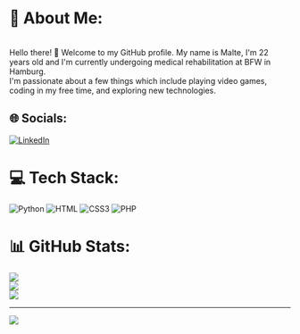 # 💫 About Me:
<br>Hello there! 👋 Welcome to my GitHub profile. My name is Malte, I'm 22 years old and I'm currently undergoing medical rehabilitation at BFW in Hamburg.<br>I'm passionate about a few things which include playing video games, coding in my free time, and exploring new technologies.


## 🌐 Socials:
[![LinkedIn](https://img.shields.io/badge/LinkedIn-%230077B5.svg?logo=linkedin&logoColor=white)](https://www.linkedin.com/in/malte-schulz-38a41a287/)

# 💻 Tech Stack:
![Python](https://img.shields.io/badge/python-3670A0?style=for-the-badge&logo=python&logoColor=ffdd54)
![HTML](https://img.shields.io/badge/HTML-239120?style=for-the-badge&logo=html5&logoColor=white)
![CSS3](https://img.shields.io/badge/CSS3-1572B6?style=for-the-badge&logo=css3&logoColor=white)
![PHP](https://img.shields.io/badge/PHP-777BB4?style=for-the-badge&logo=php&logoColor=white)
# 📊 GitHub Stats:
![](https://github-readme-stats.vercel.app/api?username=LimoneHD&theme=dark&hide_border=false&include_all_commits=false&count_private=false)<br/>
![](https://github-readme-streak-stats.herokuapp.com/?user=LimoneHD&theme=dark&hide_border=false)<br/>
![](https://github-readme-stats.vercel.app/api/top-langs/?username=LimoneHD&theme=dark&hide_border=false&include_all_commits=false&count_private=false&layout=compact)

---
[![](https://visitcount.itsvg.in/api?id=LimoneHD&icon=0&color=0)](https://visitcount.itsvg.in)

<!-- Proudly created with GPRM ( https://gprm.itsvg.in ) -->
